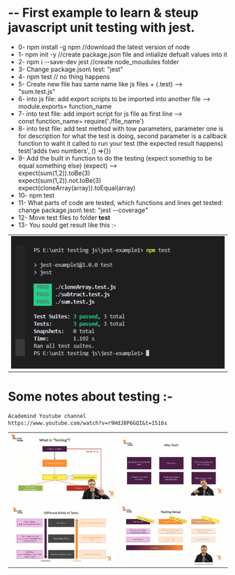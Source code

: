 # -- First example to learn & steup javascript unit testing with jest.

- 0- npm install -g npm	//download the latest version of node
- 1- npm init -y   //create package.json file and intialize defualt values into it
- 2- npm i --save-dev jest	//create node_moudules folder
- 3- Change package.json\ test: "jest"
- 4- npm test  // no thing happens
- 5- Create new file has same name like js files + (.test) -->   <br />
    "sum.test.js"
- 6- into js file: add export scripts to be imported into another file -->   <br />
    module.exports= function_name 
- 7- into test file: add import script for js file as first line -->  <br />
    const function_name= require('./file_name')
- 8- into test file: add test method with tow parameters, parameter one is for description for what the test is doing, second parameter is a callback function to waht it called to run your test (the expected result happens)   <br />
	test('adds two numbers', () =>{})
- 9- Add the built in function to do the testing (expect somethig to be equal something else) (expect) -->  <br />
	expect(sum(1,2)).toBe(3)     <br />
	expect(sum(1,2)).not.toBe(3)     <br />
	expect(cloneArray(array)).toEqual(array)
- 10- npm test
- 11- What parts of code are tested, which functions and lines get tested:   <br />
	change package.json\ test: "jest --coverage" 
- 12- Move test files to folder __test__
- 13- You sould get result like this :-
<table >
 <tr>
  <td><img src='screenshots/img5.png' width='100%' /></td>
 </tr>
 </table>

# Some notes about testing :-
    Academind Youtube channel
    https://www.youtube.com/watch?v=r9HdJ8P6GQI&t=1516s

<table >
 <tr>
  <td><img src='screenshots/img1.png' width='100%' /></td>
  <td><img src='screenshots/img2.png' width='100%' /></td>
 </tr>
 <tr> 
  <td><img src='screenshots/img3.png' width='100%' /></td>
  <td><img src='screenshots/img4.png' width='100%' /></td>
 </tr>
</table>
